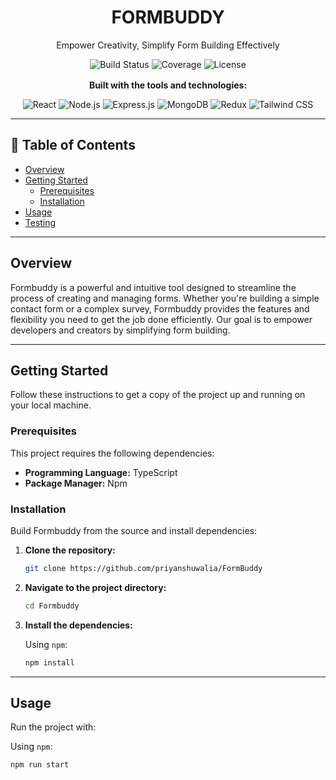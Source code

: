 <div align="center">
  <h1 align="center">FORMBUDDY</h1>
  <p align="center">
    Empower Creativity, Simplify Form Building Effectively
  </p>
</div>

<!-- Badges -->
<div align="center">
  <img src="https://img.shields.io/badge/build-passing-brightgreen?style=for-the-badge" alt="Build Status">
  <img src="https://img.shields.io/badge/coverage-95%25-blue?style=for-the-badge" alt="Coverage">
  <img src="https://img.shields.io/badge/license-MIT-yellow?style=for-the-badge" alt="License">
</div>

<!-- Tech Stack -->
<div align="center" style="margin-top: 1rem;">
  <p><strong>Built with the tools and technologies:</strong></p>
  <img src="https://img.shields.io/badge/react-%2320232a.svg?style=for-the-badge&logo=react&logoColor=%2361DAFB" alt="React">
  <img src="https://img.shields.io/badge/node.js-339933?style=for-the-badge&logo=nodedotjs&logoColor=white" alt="Node.js">
  <img src="https://img.shields.io/badge/express.js-%23404d59.svg?style=for-the-badge&logo=express&logoColor=%2361DAFB" alt="Express.js">
  <img src="https://img.shields.io/badge/mongodb-47A248?style=for-the-badge&logo=mongodb&logoColor=white" alt="MongoDB">
  <img src="https://img.shields.io/badge/redux-%23593d88.svg?style=for-the-badge&logo=redux&logoColor=white" alt="Redux">
  <img src="https://img.shields.io/badge/tailwindcss-%2338B2AC.svg?style=for-the-badge&logo=tailwind-css&logoColor=white" alt="Tailwind CSS">
</div>

---

## 📖 Table of Contents

- [Overview](#overview)
- [Getting Started](#getting-started)
  - [Prerequisites](#prerequisites)
  - [Installation](#installation)
- [Usage](#usage)
- [Testing](#testing)

---

## Overview

Formbuddy is a powerful and intuitive tool designed to streamline the process of creating and managing forms. Whether you're building a simple contact form or a complex survey, Formbuddy provides the features and flexibility you need to get the job done efficiently. Our goal is to empower developers and creators by simplifying form building.

---

## Getting Started

Follow these instructions to get a copy of the project up and running on your local machine.

### Prerequisites

This project requires the following dependencies:

- **Programming Language:** TypeScript
- **Package Manager:** Npm

### Installation

Build Formbuddy from the source and install dependencies:

1.  **Clone the repository:**

    ```sh
    git clone https://github.com/priyanshuwalia/FormBuddy
    ```

2.  **Navigate to the project directory:**

    ```sh
    cd Formbuddy
    ```

3.  **Install the dependencies:**

    Using `npm`:

    ```sh
    npm install
    ```

---

## Usage

Run the project with:

Using `npm`:

```sh
npm run start
```
